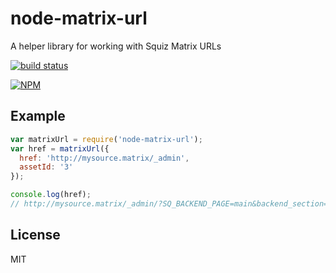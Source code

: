 node-matrix-url
================

A helper library for working with Squiz Matrix URLs

[![build status](https://secure.travis-ci.org/joshgillies/node-matrix-url.svg)](http://travis-ci.org/joshgillies/node-matrix-url)

[![NPM](https://nodei.co/npm/node-matrix-url.png?downloads=true&stars=true)](https://nodei.co/npm/node-matrix-url/)

Example
-------

```js
var matrixUrl = require('node-matrix-url');
var href = matrixUrl({
  href: 'http://mysource.matrix/_admin',
  assetId: '3'
});

console.log(href);
// http://mysource.matrix/_admin/?SQ_BACKEND_PAGE=main&backend_section=am&am_section=edit_asset&assetid=3&asset_ei_screen=&ignore_frames=1
```

License
-------

MIT
